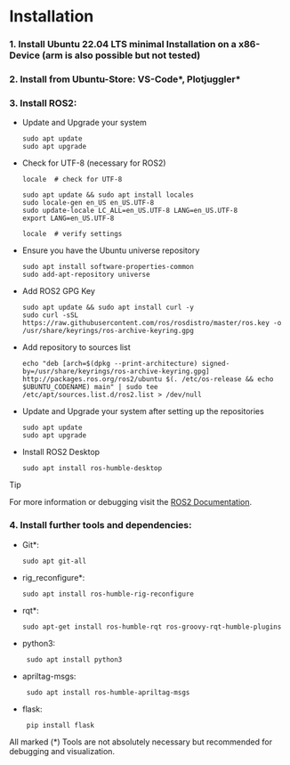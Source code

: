# Installation

### 1. Install Ubuntu 22.04 LTS minimal Installation on a x86-Device (arm is also possible but not tested)
### 2. Install from Ubuntu-Store: VS-Code*, Plotjuggler*
### 3. Install ROS2:
  - Update and Upgrade your system

        sudo apt update
        sudo apt upgrade


  - Check for UTF-8 (necessary for ROS2)

        locale  # check for UTF-8
        
        sudo apt update && sudo apt install locales
        sudo locale-gen en_US en_US.UTF-8
        sudo update-locale LC_ALL=en_US.UTF-8 LANG=en_US.UTF-8
        export LANG=en_US.UTF-8
        
        locale  # verify settings
  - Ensure you have the Ubuntu universe repository

        sudo apt install software-properties-common
        sudo add-apt-repository universe
  - Add ROS2 GPG Key

        sudo apt update && sudo apt install curl -y
        sudo curl -sSL https://raw.githubusercontent.com/ros/rosdistro/master/ros.key -o /usr/share/keyrings/ros-archive-keyring.gpg

  - Add repository to sources list
    
        echo "deb [arch=$(dpkg --print-architecture) signed-by=/usr/share/keyrings/ros-archive-keyring.gpg] http://packages.ros.org/ros2/ubuntu $(. /etc/os-release && echo $UBUNTU_CODENAME) main" | sudo tee /etc/apt/sources.list.d/ros2.list > /dev/null
  - Update and Upgrade your system after setting up the repositories

        sudo apt update
        sudo apt upgrade

  - Install ROS2 Desktop

        sudo apt install ros-humble-desktop

> [!TIP]
> For more information or debugging visit the [ROS2 Documentation](https://docs.ros.org/en/humble/Installation/Ubuntu-Install-Debians.html).

### 4. Install further tools and dependencies:
- Git*:

      sudo apt git-all
- rig_reconfigure*:

      sudo apt install ros-humble-rig-reconfigure
- rqt*:

      sudo apt-get install ros-humble-rqt ros-groovy-rqt-humble-plugins
- python3:

       sudo apt install python3
- apriltag-msgs:

       sudo apt install ros-humble-apriltag-msgs
- flask:

       pip install flask






    
All marked (*) Tools are not absolutely necessary but recommended for debugging and visualization. 
    
